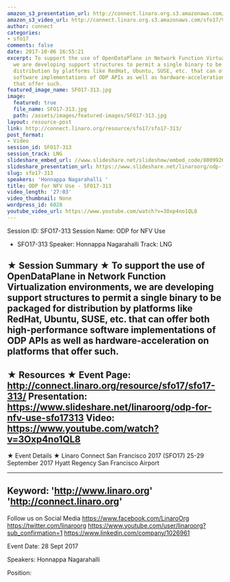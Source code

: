 ```yaml
---
amazon_s3_presentation_url: http://connect.linaro.org.s3.amazonaws.com/sfo17/Presentations/SFO17-313%20ODP%20for%20NFV.pdf
amazon_s3_video_url: http://connect.linaro.org.s3.amazonaws.com/sfo17/Videos/SFO17-313%20ODP%20for%20NFV%20Use.mp4
author: connect
categories:
- sfo17
comments: false
date: 2017-10-06 16:55:21
excerpt: To support the use of OpenDataPlane in Network Function Virtualization environments,
  we are developing support structures to permit a single binary to be packaged for
  distribution by platforms like RedHat, Ubuntu, SUSE, etc. that can offer both high-performance
  software implementations of ODP APIs as well as hardware-acceleration on platforms
  that offer such.
featured_image_name: SFO17-313.jpg
image:
  featured: true
  file_name: SFO17-313.jpg
  path: /assets/images/featured-images/SFO17-313.jpg
layout: resource-post
link: http://connect.linaro.org/resource/sfo17/sfo17-313/
post_format:
- Video
session_id: SFO17-313
session_track: LNG
slideshare_embed_url: //www.slideshare.net/slideshow/embed_code/80099265
slideshare_presentation_url: https://www.slideshare.net/linaroorg/odp-for-nfv-use-sfo17313
slug: sfo17-313
speakers: 'Honnappa Nagarahalli '
title: ODP for NFV Use - SFO17-313
video_length: '27:03'
video_thumbnail: None
wordpress_id: 6028
youtube_video_url: https://www.youtube.com/watch?v=3Oxp4no1QL8
---
```


Session ID: SFO17-313
Session Name: ODP for NFV Use
- SFO17-313
Speaker: Honnappa Nagarahalli
Track: LNG

★ Session Summary ★
To support the use of OpenDataPlane in Network Function Virtualization environments, we are developing support structures to permit a single binary to be packaged for distribution by platforms like RedHat, Ubuntu, SUSE, etc. that can offer both high-performance software implementations of ODP APIs as well as hardware-acceleration on platforms that offer such.
---------------------------------------------------
★ Resources ★
Event Page: http://connect.linaro.org/resource/sfo17/sfo17-313/
Presentation: https://www.slideshare.net/linaroorg/odp-for-nfv-use-sfo17313
Video: https://www.youtube.com/watch?v=3Oxp4no1QL8
---------------------------------------------------

★ Event Details ★
Linaro Connect San Francisco 2017 (SFO17)
25-29 September 2017
Hyatt Regency San Francisco Airport

---------------------------------------------------
Keyword:
'http://www.linaro.org'
'http://connect.linaro.org'
---------------------------------------------------
Follow us on Social Media
https://www.facebook.com/LinaroOrg
https://twitter.com/linaroorg
https://www.youtube.com/user/linaroorg?sub_confirmation=1
https://www.linkedin.com/company/1026961

Event Date: 28 Sept 2017

Speakers: Honnappa Nagarahalli

Position: